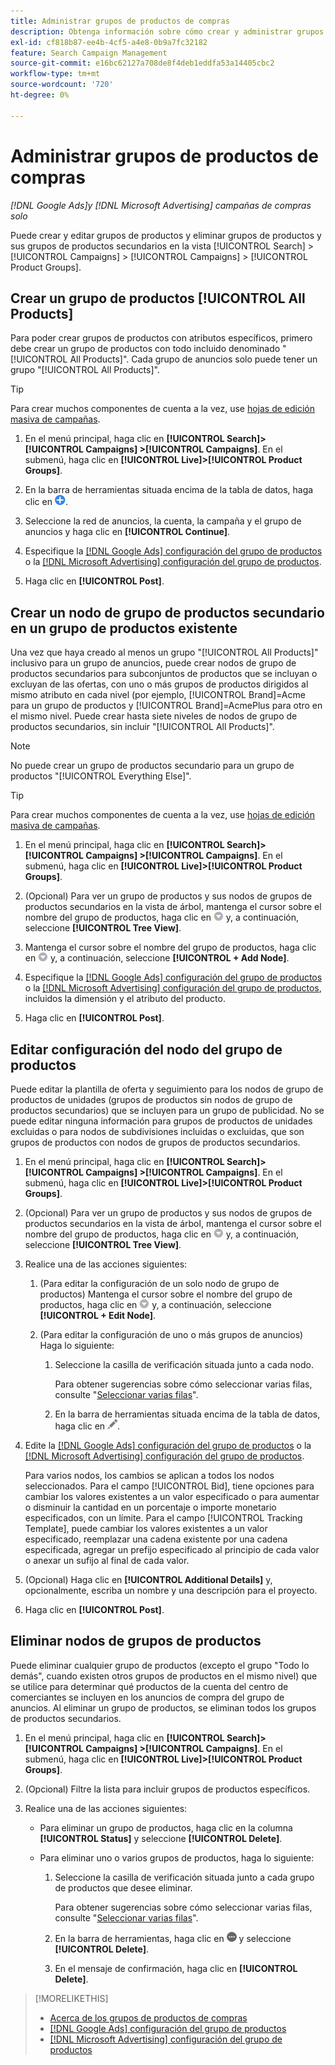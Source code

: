 ```yaml
---
title: Administrar grupos de productos de compras
description: Obtenga información sobre cómo crear y administrar grupos de productos de compras en campañas de compras.
exl-id: cf818b87-ee4b-4cf5-a4e8-0b9a7fc32182
feature: Search Campaign Management
source-git-commit: e16bc62127a708de8f4deb1eddfa53a14405cbc2
workflow-type: tm+mt
source-wordcount: '720'
ht-degree: 0%

---
```


# Administrar grupos de productos de compras

*[!DNL Google Ads]y [!DNL Microsoft Advertising] campañas de compras solo*

Puede crear y editar grupos de productos y eliminar grupos de productos y sus grupos de productos secundarios en la vista [!UICONTROL Search] > [!UICONTROL Campaigns] > [!UICONTROL Campaigns] > [!UICONTROL Product Groups].

## Crear un grupo de productos [!UICONTROL All Products]

Para poder crear grupos de productos con atributos específicos, primero debe crear un grupo de productos con todo incluido denominado &quot;[!UICONTROL All Products]&quot;. Cada grupo de anuncios solo puede tener un grupo &quot;[!UICONTROL All Products]&quot;.

>[!TIP]
>
>Para crear muchos componentes de cuenta a la vez, use [hojas de edición masiva de campañas](/help/search-social-commerce/campaign-management/bulksheets/bulksheet-about.md).

1. En el menú principal, haga clic en **[!UICONTROL Search]> [!UICONTROL Campaigns] >[!UICONTROL Campaigns]**. En el submenú, haga clic en **[!UICONTROL Live]>[!UICONTROL Product Groups]**.

1. En la barra de herramientas situada encima de la tabla de datos, haga clic en ![Crear](/help/search-social-commerce/assets/add.png "Crear").

1. Seleccione la red de anuncios, la cuenta, la campaña y el grupo de anuncios y haga clic en **[!UICONTROL Continue]**.

1. Especifique la [[!DNL Google Ads] configuración del grupo de productos](product-group-settings-google.md) o la [[!DNL Microsoft Advertising] configuración del grupo de productos](product-group-settings-microsoft.md).

1. Haga clic en **[!UICONTROL Post]**.

## Crear un nodo de grupo de productos secundario en un grupo de productos existente

Una vez que haya creado al menos un grupo &quot;[!UICONTROL All Products]&quot; inclusivo para un grupo de anuncios, puede crear nodos de grupo de productos secundarios para subconjuntos de productos que se incluyan o excluyan de las ofertas, con uno o más grupos de productos dirigidos al mismo atributo en cada nivel (por ejemplo, [!UICONTROL Brand]=Acme para un grupo de productos y [!UICONTROL Brand]=AcmePlus para otro en el mismo nivel. Puede crear hasta siete niveles de nodos de grupo de productos secundarios, sin incluir &quot;[!UICONTROL All Products]&quot;.

>[!NOTE]
>
>No puede crear un grupo de productos secundario para un grupo de productos &quot;[!UICONTROL Everything Else]&quot;.

>[!TIP]
>
>Para crear muchos componentes de cuenta a la vez, use [hojas de edición masiva de campañas](/help/search-social-commerce/campaign-management/bulksheets/bulksheet-about.md).

1. En el menú principal, haga clic en **[!UICONTROL Search]> [!UICONTROL Campaigns] >[!UICONTROL Campaigns]**. En el submenú, haga clic en **[!UICONTROL Live]>[!UICONTROL Product Groups]**.

1. (Opcional) Para ver un grupo de productos y sus nodos de grupos de productos secundarios en la vista de árbol, mantenga el cursor sobre el nombre del grupo de productos, haga clic en ![Icono de menú](/help/search-social-commerce/assets/arrow-dropdown-menu.png "Icono de menú") y, a continuación, seleccione **[!UICONTROL Tree View]**.

1. Mantenga el cursor sobre el nombre del grupo de productos, haga clic en ![Menú desplegable de flecha](/help/search-social-commerce/assets/arrow-dropdown-menu.png "Menú desplegable de flecha") y, a continuación, seleccione **[!UICONTROL + Add Node]**.

1. Especifique la [[!DNL Google Ads] configuración del grupo de productos](product-group-settings-google.md) o la [[!DNL Microsoft Advertising] configuración del grupo de productos](product-group-settings-microsoft.md), incluidos la dimensión y el atributo del producto.

1. Haga clic en **[!UICONTROL Post]**.

## Editar configuración del nodo del grupo de productos

Puede editar la plantilla de oferta y seguimiento para los nodos de grupo de productos de unidades (grupos de productos sin nodos de grupo de productos secundarios) que se incluyen para un grupo de publicidad. No se puede editar ninguna información para grupos de productos de unidades excluidas o para nodos de subdivisiones incluidas o excluidas, que son grupos de productos con nodos de grupos de productos secundarios.

1. En el menú principal, haga clic en **[!UICONTROL Search]> [!UICONTROL Campaigns] >[!UICONTROL Campaigns]**. En el submenú, haga clic en **[!UICONTROL Live]>[!UICONTROL Product Groups]**.

1. (Opcional) Para ver un grupo de productos y sus nodos de grupos de productos secundarios en la vista de árbol, mantenga el cursor sobre el nombre del grupo de productos, haga clic en ![Icono de menú](/help/search-social-commerce/assets/arrow-dropdown-menu.png "Icono de menú") y, a continuación, seleccione **[!UICONTROL Tree View]**.

1. Realice una de las acciones siguientes:

   1. (Para editar la configuración de un solo nodo de grupo de productos) Mantenga el cursor sobre el nombre del grupo de productos, haga clic en ![Icono de menú](/help/search-social-commerce/assets/arrow-dropdown-menu.png "Icono de menú") y, a continuación, seleccione **[!UICONTROL + Edit Node]**.

   1. (Para editar la configuración de uno o más grupos de anuncios) Haga lo siguiente:

      1. Seleccione la casilla de verificación situada junto a cada nodo.

         Para obtener sugerencias sobre cómo seleccionar varias filas, consulte &quot;[Seleccionar varias filas](/help/search-social-commerce/common-tasks/navigation-editing-selection/multiple-rows-select.md)&quot;.

      1. En la barra de herramientas situada encima de la tabla de datos, haga clic en ![Editar](/help/search-social-commerce/assets/edit.png "Editar").

1. Edite la [[!DNL Google Ads] configuración del grupo de productos](product-group-settings-google.md) o la [[!DNL Microsoft Advertising] configuración del grupo de productos](product-group-settings-microsoft.md).

   Para varios nodos, los cambios se aplican a todos los nodos seleccionados. Para el campo [!UICONTROL Bid], tiene opciones para cambiar los valores existentes a un valor especificado o para aumentar o disminuir la cantidad en un porcentaje o importe monetario especificados, con un límite. Para el campo [!UICONTROL Tracking Template], puede cambiar los valores existentes a un valor especificado, reemplazar una cadena existente por una cadena especificada, agregar un prefijo especificado al principio de cada valor o anexar un sufijo al final de cada valor.

1. (Opcional) Haga clic en **[!UICONTROL Additional Details]** y, opcionalmente, escriba un nombre y una descripción para el proyecto.

1. Haga clic en **[!UICONTROL Post]**.

## Eliminar nodos de grupos de productos

Puede eliminar cualquier grupo de productos (excepto el grupo &quot;Todo lo demás&quot;, cuando existen otros grupos de productos en el mismo nivel) que se utilice para determinar qué productos de la cuenta del centro de comerciantes se incluyen en los anuncios de compra del grupo de anuncios. Al eliminar un grupo de productos, se eliminan todos los grupos de productos secundarios.

1. En el menú principal, haga clic en **[!UICONTROL Search]> [!UICONTROL Campaigns] >[!UICONTROL Campaigns]**. En el submenú, haga clic en **[!UICONTROL Live]>[!UICONTROL Product Groups]**.

1. (Opcional) Filtre la lista para incluir grupos de productos específicos.

1. Realice una de las acciones siguientes:

   * Para eliminar un grupo de productos, haga clic en la columna **[!UICONTROL Status]** y seleccione **[!UICONTROL Delete]**.

   * Para eliminar uno o varios grupos de productos, haga lo siguiente:

      1. Seleccione la casilla de verificación situada junto a cada grupo de productos que desee eliminar.

         Para obtener sugerencias sobre cómo seleccionar varias filas, consulte &quot;[Seleccionar varias filas](/help/search-social-commerce/common-tasks/navigation-editing-selection/multiple-rows-select.md)&quot;.

      1. En la barra de herramientas, haga clic en ![Más](/help/search-social-commerce/assets/more.png "Más") y seleccione **[!UICONTROL Delete]**.

      1. En el mensaje de confirmación, haga clic en **[!UICONTROL Delete]**.

>[!MORELIKETHIS]
>
>* [Acerca de los grupos de productos de compras](product-group-about.md)
>* [[!DNL Google Ads] configuración del grupo de productos](product-group-settings-google.md)
>* [[!DNL Microsoft Advertising] configuración del grupo de productos](product-group-settings-microsoft.md)
